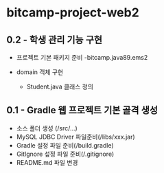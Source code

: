 # bitcamp-project-web2

## 0.2 - 학생 관리 기능 구현
- 프로젝트 기본 패키지 준비
  -bitcamp.java89.ems2
- domain 객체 구현

  - Student.java 클래스 정의

## 0.1 - Gradle 웹 프로젝트 기본 골격 생성
- 소스 폴더 생성 (/src/...)
- MySQL JDBC Driver 파일준비(/libs/xxx.jar)
- Gradle 설정 파일 준비(/build.gradle)
- GitIgnore 섶정 파일 준비(/.gitignore)
- README.md 파일 변경
